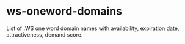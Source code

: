 # ws-oneword-domains
List of .WS one word domain names with availability, expiration date, attractiveness, demand score.

